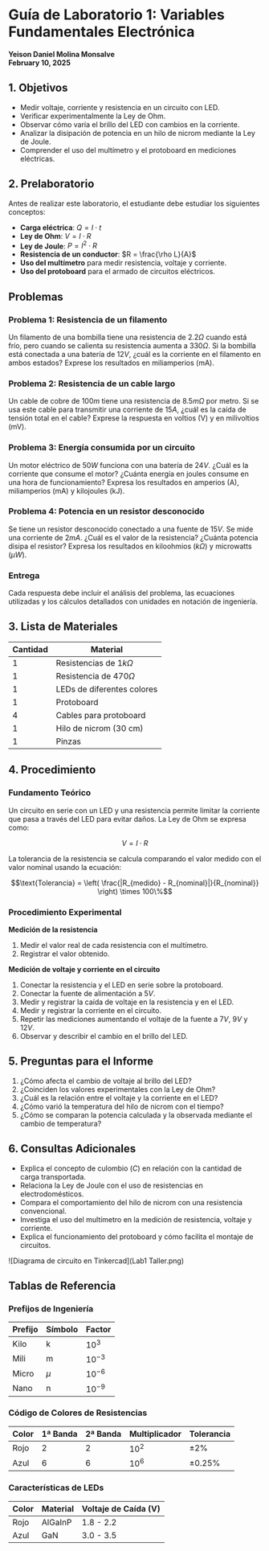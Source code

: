# Guía de Laboratorio 1: Variables Fundamentales Electrónica

**Yeison Daniel Molina Monsalve**  
**February 10, 2025**  

## 1. Objetivos

- Medir voltaje, corriente y resistencia en un circuito con LED.
- Verificar experimentalmente la Ley de Ohm.
- Observar cómo varía el brillo del LED con cambios en la corriente.
- Analizar la disipación de potencia en un hilo de nicrom mediante la Ley de Joule.
- Comprender el uso del multímetro y el protoboard en mediciones eléctricas.

## 2. Prelaboratorio

Antes de realizar este laboratorio, el estudiante debe estudiar los siguientes conceptos:

- **Carga eléctrica**: $Q = I \cdot t$
- **Ley de Ohm**: $V = I \cdot R$
- **Ley de Joule**: $P = I^2 \cdot R$
- **Resistencia de un conductor**: $R = \frac{\rho L}{A}$
- **Uso del multímetro** para medir resistencia, voltaje y corriente.
- **Uso del protoboard** para el armado de circuitos eléctricos.

## Problemas

### Problema 1: Resistencia de un filamento

Un filamento de una bombilla tiene una resistencia de $2.2\Omega$ cuando está frío, pero cuando se calienta su resistencia aumenta a $330\Omega$. Si la bombilla está conectada a una batería de $12V$, ¿cuál es la corriente en el filamento en ambos estados? Exprese los resultados en miliamperios (mA).

### Problema 2: Resistencia de un cable largo

Un cable de cobre de $100m$ tiene una resistencia de $8.5m\Omega$ por metro. Si se usa este cable para transmitir una corriente de $15A$, ¿cuál es la caída de tensión total en el cable? Exprese la respuesta en voltios (V) y en milivoltios (mV).

### Problema 3: Energía consumida por un circuito

Un motor eléctrico de $50W$ funciona con una batería de $24V$. ¿Cuál es la corriente que consume el motor? ¿Cuánta energía en joules consume en una hora de funcionamiento? Expresa los resultados en amperios (A), miliamperios (mA) y kilojoules (kJ).

### Problema 4: Potencia en un resistor desconocido

Se tiene un resistor desconocido conectado a una fuente de $15V$. Se mide una corriente de $2mA$. ¿Cuál es el valor de la resistencia? ¿Cuánta potencia disipa el resistor? Expresa los resultados en kiloohmios ($k\Omega$) y microwatts ($\mu W$).

### Entrega
Cada respuesta debe incluir el análisis del problema, las ecuaciones utilizadas y los cálculos detallados con unidades en notación de ingeniería.

## 3. Lista de Materiales

| Cantidad | Material |
|----------|----------|
| 1 | Resistencias de $1k\Omega$ |
| 1 | Resistencia de $470\Omega$ |
| 1 | LEDs de diferentes colores |
| 1 | Protoboard |
| 4 | Cables para protoboard |
| 1 | Hilo de nicrom (30 cm) |
| 1 | Pinzas |

## 4. Procedimiento

### Fundamento Teórico

Un circuito en serie con un LED y una resistencia permite limitar la corriente que pasa a través del LED para evitar daños. La Ley de Ohm se expresa como:

$$V = I \cdot R$$

La tolerancia de la resistencia se calcula comparando el valor medido con el valor nominal usando la ecuación:

$$\text{Tolerancia} = \left( \frac{|R_{medido} - R_{nominal}|}{R_{nominal}} \right) \times 100\%$$

### Procedimiento Experimental

**Medición de la resistencia**
1. Medir el valor real de cada resistencia con el multímetro.
2. Registrar el valor obtenido.

**Medición de voltaje y corriente en el circuito**
1. Conectar la resistencia y el LED en serie sobre la protoboard.
2. Conectar la fuente de alimentación a $5V$.
3. Medir y registrar la caída de voltaje en la resistencia y en el LED.
4. Medir y registrar la corriente en el circuito.
5. Repetir las mediciones aumentando el voltaje de la fuente a $7V$, $9V$ y $12V$.
6. Observar y describir el cambio en el brillo del LED.

## 5. Preguntas para el Informe

1. ¿Cómo afecta el cambio de voltaje al brillo del LED?
2. ¿Coinciden los valores experimentales con la Ley de Ohm?
3. ¿Cuál es la relación entre el voltaje y la corriente en el LED?
4. ¿Cómo varió la temperatura del hilo de nicrom con el tiempo?
5. ¿Cómo se comparan la potencia calculada y la observada mediante el cambio de temperatura?

## 6. Consultas Adicionales

- Explica el concepto de culombio ($C$) en relación con la cantidad de carga transportada.
- Relaciona la Ley de Joule con el uso de resistencias en electrodomésticos.
- Compara el comportamiento del hilo de nicrom con una resistencia convencional.
- Investiga el uso del multímetro en la medición de resistencia, voltaje y corriente.
- Explica el funcionamiento del protoboard y cómo facilita el montaje de circuitos.

![Diagrama de circuito en Tinkercad](Lab1 Taller.png)

## Tablas de Referencia

### Prefijos de Ingeniería

| Prefijo | Símbolo | Factor |
|---------|---------|--------|
| Kilo | k | $10^3$ |
| Mili | m | $10^{-3}$ |
| Micro | $\mu$ | $10^{-6}$ |
| Nano | n | $10^{-9}$ |

### Código de Colores de Resistencias

| Color | 1ª Banda | 2ª Banda | Multiplicador | Tolerancia |
|-------|---------|---------|--------------|------------|
| Rojo  | 2       | 2       | $10^2$       | ±2%        |
| Azul  | 6       | 6       | $10^6$       | ±0.25%     |

### Características de LEDs

| Color | Material | Voltaje de Caída (V) |
|-------|---------|------------------|
| Rojo  | AlGaInP | 1.8 - 2.2        |
| Azul  | GaN     | 3.0 - 3.5        |
